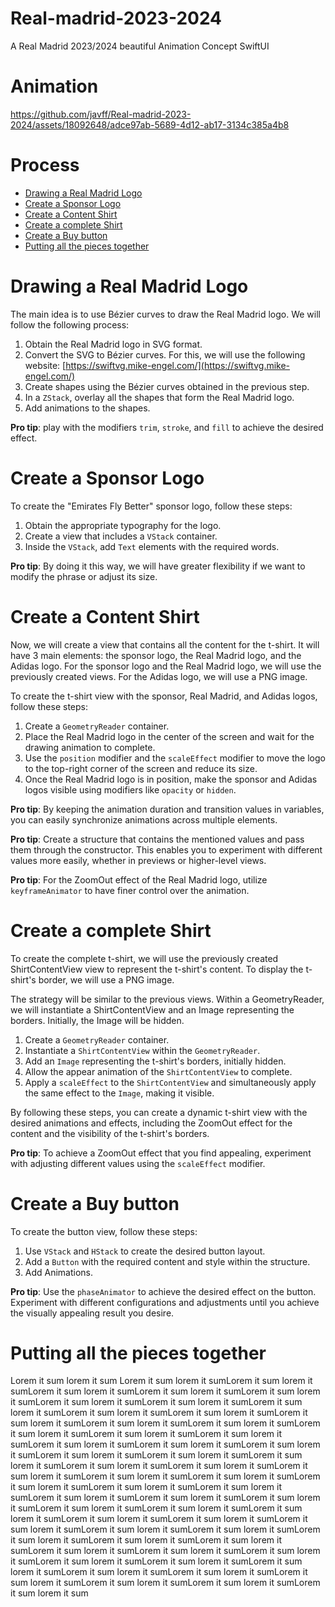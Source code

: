 # Real-madrid-2023-2024
A Real Madrid 2023/2024 beautiful Animation Concept SwiftUI

# Animation

https://github.com/javff/Real-madrid-2023-2024/assets/18092648/adce97ab-5689-4d12-ab17-3134c385a4b8

# Process

- [Drawing a Real Madrid Logo](#Drawing-a-Real-Madrid-Logo)
- [Create a Sponsor Logo](#Create-a-Sponsor-Logo)
- [Create a Content Shirt](#Create-a-Content-Shirt)
- [Create a complete Shirt](#Create-a-complete-Shirt)
- [Create a Buy button](#Create-a-Buy-button)
- [Putting all the pieces together](#Putting-all-the-pieces-together)


# Drawing a Real Madrid Logo

The main idea is to use Bézier curves to draw the Real Madrid logo. We will follow the following process:

1. Obtain the Real Madrid logo in SVG format.
2. Convert the SVG to Bézier curves. For this, we will use the following website: [https://swiftvg.mike-engel.com/](https://swiftvg.mike-engel.com/)
3. Create shapes using the Bézier curves obtained in the previous step.
4. In a `ZStack`, overlay all the shapes that form the Real Madrid logo.
5. Add animations to the shapes.

**Pro tip**: play with the modifiers `trim`, `stroke`, and `fill` to achieve the desired effect.

# Create a Sponsor Logo

To create the "Emirates Fly Better" sponsor logo, follow these steps:

1. Obtain the appropriate typography for the logo.
2. Create a view that includes a `VStack` container.
3. Inside the `VStack`, add `Text` elements with the required words.

**Pro tip**: By doing it this way, we will have greater flexibility if we want to modify the phrase or adjust its size.

# Create a Content Shirt

Now, we will create a view that contains all the content for the t-shirt. It will have 3 main elements: the sponsor logo, the Real Madrid logo, and the Adidas logo.
For the sponsor logo and the Real Madrid logo, we will use the previously created views. For the Adidas logo, we will use a PNG image.

To create the t-shirt view with the sponsor, Real Madrid, and Adidas logos, follow these steps:

1. Create a `GeometryReader` container.
2. Place the Real Madrid logo in the center of the screen and wait for the drawing animation to complete.
3. Use the `position` modifier and the `scaleEffect` modifier to move the logo to the top-right corner of the screen and reduce its size.
4. Once the Real Madrid logo is in position, make the sponsor and Adidas logos visible using modifiers like `opacity` or `hidden`.

**Pro tip**: By keeping the animation duration and transition values in variables, you can easily synchronize animations across multiple elements.

**Pro tip**: Create a structure that contains the mentioned values and pass them through the constructor. This enables you to experiment with different values more easily, whether in previews or higher-level views.

**Pro tip**: For the ZoomOut effect of the Real Madrid logo, utilize `keyframeAnimator` to have finer control over the animation.


# Create a complete Shirt

To create the complete t-shirt, we will use the previously created ShirtContentView view to represent the t-shirt's content. To display the t-shirt's border, we will use a PNG image.

The strategy will be similar to the previous views. Within a GeometryReader, we will instantiate a ShirtContentView and an Image representing the borders. Initially, the Image will be hidden.

1. Create a `GeometryReader` container.
2. Instantiate a `ShirtContentView` within the `GeometryReader`.
3. Add an `Image` representing the t-shirt's borders, initially hidden.
4. Allow the appear animation of the `ShirtContentView` to complete.
5. Apply a `scaleEffect` to the `ShirtContentView` and simultaneously apply the same effect to the `Image`, making it visible.

By following these steps, you can create a dynamic t-shirt view with the desired animations and effects, including the ZoomOut effect for the content and the visibility of the t-shirt's borders.

**Pro tip**: To achieve a ZoomOut effect that you find appealing, experiment with adjusting different values using the `scaleEffect` modifier.

# Create a Buy button

To create the button view, follow these steps:

1. Use `VStack` and `HStack` to create the desired button layout.
2. Add a `Button` with the required content and style within the structure.
3. Add Animations.

**Pro tip**: Use the `phaseAnimator` to achieve the desired effect on the button. Experiment with different configurations and adjustments until you achieve the visually appealing result you desire.

# Putting all the pieces together

Lorem it sum lorem it sum Lorem it sum lorem it sumLorem it sum lorem it sumLorem it sum lorem it sumLorem it sum lorem it sumLorem it sum lorem it sumLorem it sum lorem it sumLorem it sum lorem it sumLorem it sum lorem it sumLorem it sum lorem it sumLorem it sum lorem it sumLorem it sum lorem it sumLorem it sum lorem it sumLorem it sum lorem it sumLorem it sum lorem it sumLorem it sum lorem it sumLorem it sum lorem it sumLorem it sum lorem it sumLorem it sum lorem it sumLorem it sum lorem it sumLorem it sum lorem it sumLorem it sum lorem it sumLorem it sum lorem it sumLorem it sum lorem it sumLorem it sum lorem it sumLorem it sum lorem it sumLorem it sum lorem it sumLorem it sum lorem it sumLorem it sum lorem it sumLorem it sum lorem it sumLorem it sum lorem it sumLorem it sum lorem it sumLorem it sum lorem it sumLorem it sum lorem it sumLorem it sum lorem it sumLorem it sum lorem it sumLorem it sum lorem it sumLorem it sum lorem it sumLorem it sum lorem it sumLorem it sum lorem it sumLorem it sum lorem it sumLorem it sum lorem it sumLorem it sum lorem it sumLorem it sum lorem it sumLorem it sum lorem it sumLorem it sum lorem it sumLorem it sum lorem it sumLorem it sum lorem it sumLorem it sum lorem it sumLorem it sum lorem it sumLorem it sum lorem it sumLorem it sum lorem it sumLorem it sum lorem it sumLorem it sum lorem it sumLorem it sum lorem it sumLorem it sum lorem it sumLorem it sum lorem it sum
